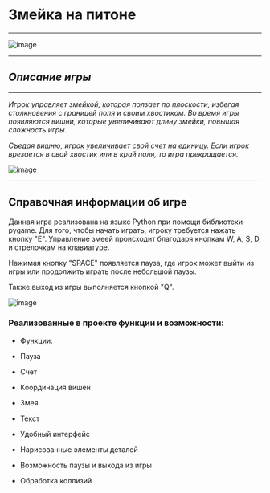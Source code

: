 # Змейка на питоне
___________

![image](https://cdn-icons-png.flaticon.com/512/1393/1393392.png)

___________
## ***Описание игры***
___________
*Игрок управляет змейкой, которая ползает по плоскости, избегая столкновения с границей поля и своим хвостиком. Во время игры появляются вишни, которые увеличивают длину змейки, повышая сложность игры.*

*Съедая вишню, игрок увеличивает свой счет на единицу. Если игрок врезается в свой хвостик или в край поля, то игра прекращается.*

![image](https://sun1.userapi.com/sun1-28/s/v1/ig2/6qoXTO31k4sRB9a9hbjkDgxNhhMca3B6l6L1r3NidVzQxgkt_IZBSCjdEuIlGN0__zEMaOUytwu-iojaWZ8uZeJB.jpg?size=798x601&quality=96&type=album)
___________
## Справочная информации об игре
Данная игра реализована на языке Python при помощи библиотеки pygame. Для того, чтобы начать играть, игроку требуется нажать кнопку "E". Управление змеей происходит благодаря кнопкам W, A, S, D, и стрелочкам на клавиатуре.

Нажимая кнопку "SPACE" появляется пауза, где игрок может выйти из игры или продолжить играть после небольшой паузы.

Также выход из игры выполняется кнопкой "Q".

![image](https://sun9-west.userapi.com/sun9-4/s/v1/ig2/fwaMFcNqLehZzjH8IQws_BS6B9Uwy8jfVBXUHqzgEaUoBMUgwMx4b1E1WUODWVGyPDhR4URjeU__BK1Zfg_D43Us.jpg?size=799x599&quality=96&type=album)

### Реализованные в проекте функции и возможности:

+ Функции:

+ Пауза
+ Счет
+ Координация вишен
+ Змея
+ Текст

+ Удобный интерфейс

+ Нарисованные элементы деталей

+ Возможность паузы и выхода из игры

+ Обработка коллизий

